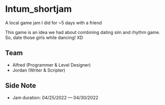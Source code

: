 # Intum_shortjam
A local game jam I did for ~5 days with a friend

This game is an idea we had about combining dating sim and rhythm game. So, date those girls while dancing! XD

## Team
- Alfred (Programmer & Level Designer)
- Jordan (Writer & Scripter)

## Side Note
- Jam duration: 04/25/2022 — 04/30/2022
